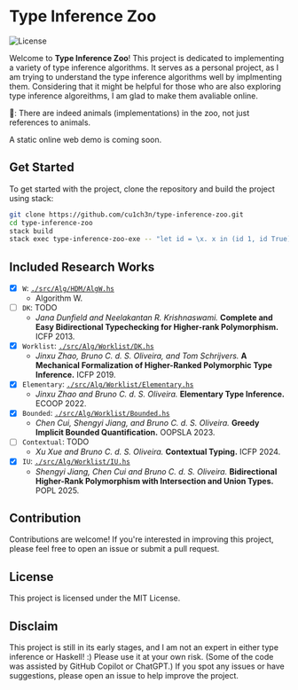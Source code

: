 # Type Inference Zoo

![License](https://img.shields.io/badge/license-MIT-blue.svg)

Welcome to **Type Inference Zoo**! This project is dedicated to implementing a variety of type inference algorithms. It serves as a personal project, as I am trying to understand the type inference algorithms well by implmenting them. Considering that it might be helpful for those who are also exploring type inference algoreithms, I am glad to make them avaliable online.

🗿: There are indeed animals (implementations) in the zoo, not just references to animals.

A static online web demo is coming soon.

## Get Started

To get started with the project, clone the repository and build the project using stack:

```bash
git clone https://github.com/cu1ch3n/type-inference-zoo.git
cd type-inference-zoo
stack build
stack exec type-inference-zoo-exe -- "let id = \x. x in (id 1, id True)" --alg W
```

## Included Research Works

- [x] `W`: [`./src/Alg/HDM/AlgW.hs`](./src/Alg/HDM/AlgW.hs)
  - Algorithm W.
- [ ] `DK`: TODO
  - *Jana Dunfield and Neelakantan R. Krishnaswami.* **Complete and Easy Bidirectional Typechecking for Higher-rank Polymorphism.** ICFP 2013.
- [x] `Worklist`: [`./src/Alg/Worklist/DK.hs`](./src/Alg/Worklist/DK.hs)
  - *Jinxu Zhao, Bruno C. d. S. Oliveira, and Tom Schrijvers.* **A Mechanical Formalization of Higher-Ranked Polymorphic Type Inference.** ICFP 2019.
- [x] `Elementary`: [`./src/Alg/Worklist/Elementary.hs`](./src/Alg/Worklist/Elementary.hs)
  - *Jinxu Zhao and Bruno C. d. S. Oliveira.* **Elementary Type Inference.** ECOOP 2022.
- [x] `Bounded`: [`./src/Alg/Worklist/Bounded.hs`](./src/Alg/Worklist/Bounded.hs)
  - *Chen Cui, Shengyi Jiang, and Bruno C. d. S. Oliveira.* **Greedy Implicit Bounded Quantification.** OOPSLA 2023.
- [ ] `Contextual`: TODO
  - *Xu Xue and Bruno C. d. S. Oliveira.* **Contextual Typing.** ICFP 2024.
- [x] `IU`: [`./src/Alg/Worklist/IU.hs`](./src/Alg/Worklist/IU.hs)
  - *Shengyi Jiang, Chen Cui and Bruno C. d. S. Oliveira.* **Bidirectional Higher-Rank Polymorphism with Intersection and Union Types.** POPL 2025.

## Contribution

Contributions are welcome! If you're interested in improving this project, please feel free to open an issue or submit a pull request.

## License

This project is licensed under the MIT License.

## Disclaim

This project is still in its early stages, and I am not an expert in either type inference or Haskell! :) Please use it at your own risk. (Some of the code was assisted by GitHub Copilot or ChatGPT.) If you spot any issues or have suggestions, please open an issue to help improve the project.